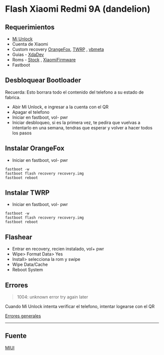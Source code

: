 # Flash Xiaomi Redmi 9A (dandelion)

## Requerimientos

- [Mi Unlock](https://miuirom.xiaomi.com/rom/u1106245679/6.5.224.28/miflash_unlock-en-6.5.224.28.zip "‌")
- Cuenta de Xiaomi
- Custom recovery [OrangeFox](https://orangefox.download/es-ES/device/garden "‌"), [TWRP](http://www.mediafire.com/file/lzlvfhnlxvpkkg8/342+Redmi+9A.rar/file "‌") , [vbmeta](https://unofficialtwrp.com/wp-content/uploads/2019/11/vbmeta.zip "‌")
- Guias - [XdaDev](https://xdaforums.com/c/redmi-9a.10997/ "‌")
- Roms - [Stock](https://xiaomifirmwareupdater.com/miui/dandelion/ "‌") , [XiaomiFirmware](https://xiaomifirmware.com/roms/download-custom-roms-for-redmi-9a/ "‌")
- Fastboot

## Desbloquear Bootloader

Recuerda: Esto borrara todo el contenido del telefono a su estado de fabrica.

- Abir Mi Unlock, e ingresar a la cuenta con el QR
- Apagar el telefono
- Iniciar en fastboot, vol- pwr
- Iniciar desbloqueo, si es la primera vez, te pedira que vuelvas a intentarlo en una semana, tendras que esperar y volver a hacer todos los pasos

## Instalar OrangeFox

- Iniciar en fastboot, vol- pwr

```
fastboot -w
fastboot flash recovery recovery.img
fastboot reboot
```

## Instalar TWRP

- Iniciar en fastboot, vol- pwr

```
fastboot -w
fastboot flash recovery recovery.img
fastboot reboot
```

## Flashear

- Entrar en recovery, recien instalado, vol+ pwr
- Wipe> Format Data> Yes
- Install> selecciona la rom y swipe
- Wipe Data/Cache
- Reboot System

## Errores

> 1004: unknown error try again later

Cuando Mi Unlock intenta verificar el telefono, intentar logearse con el QR

[Errores generales](https://droidwin.com/fix-failed-to-mount-system-invalid-argument-in-twrp/ "‌")

---

## Fuente

[MIUI](https://en.miui.com/unlock/download_en.html "‌")